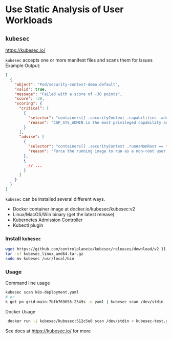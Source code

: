 # Use Static Analysis of User Workloads

## `kubesec`

https://kubesec.io/

`kubesec` accepts one or more manifest files and scans them for issues  
Example Output:  
```json
[
  {
    "object": "Pod/security-context-demo.default",
    "valid": true,
    "message": "Failed with a score of -30 points",
    "score": -30,
    "scoring": {
      "critical": [
        {
          "selector": "containers[] .securityContext .capabilities .add == SYS_ADMIN",
          "reason": "CAP_SYS_ADMIN is the most privileged capability and should always be avoided"
        }
      ],
      "advise": [
        {
          "selector": "containers[] .securityContext .runAsNonRoot == true",
          "reason": "Force the running image to run as a non-root user to ensure least privilege"
        },
        {
          // ...
        }
      ]
    }
  }
]
```

`kubesec` can be installed several different ways.

- Docker container image at docker.io/kubesec/kubesec:v2
- Linux/MacOS/Win binary (get the latest release)
- Kubernetes Admission Controller
- Kubectl plugin

### Install `kubesec`
```sh
wget https://github.com/controlplaneio/kubesec/releases/download/v2.11.5/kubesec_linux_amd64.tar.gz
tar -xf kubesec_linux_amd64.tar.gz
sudo mv kubesec /usr/local/bin
```

### Usage

Command line usage  
```sh
kubesec scan k8s-deployment.yaml
# or
k get po grid-main-7bfb769655-2549s -o yaml | kubesec scan /dev/stdin | jq
```
Docker Usage
```sh
 docker run -i kubesec/kubesec:512c5e0 scan /dev/stdin < kubesec-test.yaml
 ```
 See docs at https://kubesec.io/ for more